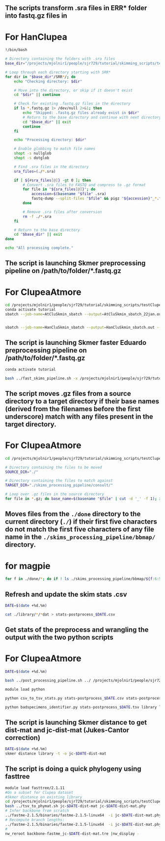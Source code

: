 ## The scripts transform .sra files in ERR* folder into fastq.gz files in 
# For HanClupea

```bash
!/bin/bash

# Directory containing the folders with .sra files
base_dir="/projects/mjolnir1/people/sjr729/tutorial/skimming_scripts/testHanClupea"

# Loop through each directory starting with SRR*
for dir in "$base_dir"/SRR*/; do
    echo "Checking directory: $dir"

    # Move into the directory, or skip if it doesn't exist
    cd "$dir" || continue

    # Check for existing .fastq.gz files in the directory
    if ls *.fastq.gz 1> /dev/null 2>&1; then
        echo "Skipped: .fastq.gz files already exist in $dir"
        # Return to the base directory and continue with next directory
        cd "$base_dir" || exit
        continue
    fi

    echo "Processing directory: $dir"

    # Enable globbing to match file names
    shopt -s nullglob
    shopt -s dotglob

    # Find .sra files in the directory
    sra_files=(./*.sra)

    if [ ${#sra_files[@]} -gt 0 ]; then
        # Convert .sra files to FASTQ and compress to .gz format
        for file in "${sra_files[@]}"; do
            accession=$(basename "$file" .sra)
            fastq-dump --split-files "$file" && pigz "${accession}"_*.fastq
        done

        # Remove .sra files after conversion
        rm -f ./*.sra
    fi

    # Return to the base directory
    cd "$base_dir" || exit
done

echo "All processing complete."
```


## The script is launching Skmer preprocessing pipeline on /path/to/folder/*.fastq.gz
# For ClupeaAtmore

```bash
cd /projects/mjolnir1/people/sjr729/tutorial/skimming_scripts/testClupea/
conda activate tutorial
sbatch --job-name=AtCluSkmin_sbatch --output=AtCluSkmin_sbatch_22jan.out --error=AtCluSkmin_sbatch_22jan.err --ntasks=1 --cpus-per-task=40 --mem=180G --time=80:00:00 --mail-type=begin --mail-type=end --mail-type=fail --mail-user=homerejalves.monteiro@sund.ku.dk --wrap="cd /projects/mjolnir1/people/sjr729/tutorial/skimming_scripts/testClupea && bash ../skims_processing_pipeline.sh -x /projects/mjolnir1/people/sjr729/tutorial/skimming_scripts/testClupea/ -r 38 -f 38 >/projects/mjolnir1/people/sjr729/tutorial/skimming_scripts/testClupea/AtCluSkmin_sbatch_22jan.log "


sbatch --job-name=HanCluSkmin_sbatch --output=HanCluSkmin_sbatch.out --error=HanCluSkmin_sbatch.err --ntasks=1 --cpus-per-task=40 --mem=180G --time=80:00:00 --mail-type=begin --mail-type=end --mail-type=fail --mail-user=homerejalves.monteiro@sund.ku.dk --wrap="cd /projects/mjolnir1/people/sjr729/tutorial/skimming_scripts/testHanClupea && bash ../skims_processing_pipeline.sh -x /projects/mjolnir1/people/sjr729/tutorial/skimming_scripts/testHanClupea/ -r 38 -f 38 >/projects/mjolnir1/people/sjr729/tutorial/skimming_scripts/testHanClupea/AtCluSkmin_sbatch_22jan.log "

```

## The script is launching Skmer faster **Eduardo** preprocessing pipeline on /path/to/folder/*.fastq.gz

 ```bash
 conda activate tutorial

 bash ../fast_skims_pipeline.sh -x /projects/mjolnir1/people/sjr729/tutorial/skimming_scripts/testMagpie/ -r 38 -f 38 >/projects/mjolnir1/people/sjr729/tutorial/skimming_scripts/testMagpie/Magpie_fasterskim_30jan.log
```


## The script moves .gz files from a source directory to a target directory if their base names (derived from the filenames before the first underscore) match with any files present in the target directory.
# For ClupeaAtmore

```bash
cd /projects/mjolnir1/people/sjr729/tutorial/skimming_scripts/testClupea

# Directory containing the files to be moved
SOURCE_DIR="./"

# Directory containing the files to match against
TARGET_DIR="./skims_processing_pipeline/consult/"

# Loop over .gz files in the source directory
for file in *.gz; do base_name=$(basename "$file" | cut -d '_' -f 1); if ls -l ./skims_processing_pipeline/consult/ | grep -q "${base_name}"; then mv "$file" ./done; echo "Moved $file to ./done"; fi; done
```

## Moves files from the `./done` directory to the current directory (`./`) if their first five characters do not match the first five characters of any file name in the `./skims_processing_pipeline/bbmap/` directory.
# for magpie
```bash
for f in ./done/*; do if ! ls ./skims_processing_pipeline/bbmap/${f:6:5}* 1> /dev/null 2>&1; then mv "$f" ./; fi; done
```

## Refresh and update the skim stats .csv 
```bash
DATE=$(date +%d.%m)

cat ./library/*/*dat > stats-postprocess_$DATE.csv
```


## Get stats of the preprocess and wrangling the output with the two python scripts
# For ClupeaAtmore
```bash
DATE=$(date +%d.%m)

bash ../post_processing_pipeline.sh ../ /projects/mjolnir1/people/sjr729/tutorial/skimming_scripts/testClupea postprocess_18jan /projects/mjolnir1/people/sjr729/tutorial/skimming_scripts/testClupea/library

module load python

python csv_to_tsv_stats.py stats-postprocess_$DATE.csv stats-postprocess_$DATE.tsv

python badspecimens_identifier.py stats-postprocess_$DATE.tsv library library_badindividuals
```




## The script is launching Skmer distance to get dist-mat and jc-dist-mat (Jukes-Cantor correction)
```bash
DATE=$(date +%d.%m)
skmer distance library -t -o jc-$DATE-dist-mat
```

## The script is doing a quick phylogeny using fasttree
```bash
module load fasttree/2.1.11
#On a subset for Clupea dataset
#Skmer distance on existing library
cd /projects/mjolnir1/people/sjr729/tutorial/skimming_scripts/testClupea
bash ../tsv_to_phymat.sh jc-$DATE-dist-mat jc-$DATE-dist-mat.phy
# Infer backbone from scratch
../fastme-2.1.5/binaries/fastme-2.1.5-linux64  -i jc-$DATE-dist-mat.phy  -o backbone-fastme_jc-$DATE-dist-mat.tre
# Recompute branch lengths:
../fastme-2.1.5/binaries/fastme-2.1.5-linux64  -i jc-$DATE-dist-mat.phy  -o backbone-fastme_jc-$DATE-dist-mat.tre -u backbone-fastme_jc-$DATE-dist-mat.tre
#
nw_reroot backbone-fastme_jc-$DATE-dist-mat.tre |nw_display -
```
